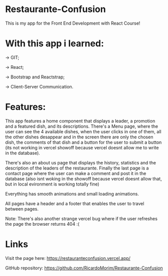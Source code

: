 # Restaurante-Confusion
This is my app for the Front End Development with React Course!

# With this app i learned: 
 -> GIT;
 
 -> React;
 
 -> Bootstrap and Reactstrap;
 
 -> Client-Server Communication.

# Features:
This app features a home component that displays a leader, a promotion and a featured dish, and its descriptions.
There's a Menu page, where the user can see the 4 available dishes, when the user clicks in one of them, all the other dishes desappear and in the screen there are only the chosen dish, the comments of that dish and a button for the user to submit a button (its not working in vercel showoff because vercel doesnt allow me to write in the database).

There's also an about us page that displays the history, statistics and the description of the leaders of the restaurante.
Finally the last page is a contact page where the user can make a comment and post it in the database (also isnt woking in the showoff because vercel doesnt allow that, but in local evironment is working totally fine)

Everything has smooth animations and small loading animations.

All pages have a header and a footer that enables the user to travel between pages.

Note: There's also another strange vercel bug where if the user refreshes the page the browser returns 404 :(

# Links
Visit the page here: https://restauranteconfusion.vercel.app/

GitHub repository: https://github.com/RicardoMorim/Restaurante-Confusion

